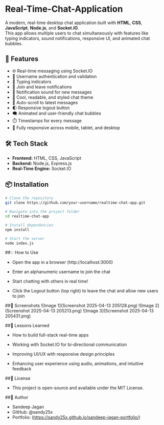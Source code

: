 # Real-Time-Chat-Application

A modern, real-time desktop chat application built with **HTML**, **CSS**, **JavaScript**, **Node.js**, and **Socket.IO**.  
This app allows multiple users to chat simultaneously with features like typing indicators, sound notifications, responsive UI, and animated chat bubbles.

## 🚀 Features

- 🌐 Real-time messaging using Socket.IO
- 🔐 Username authentication and validation
- 💬 Typing indicators
- 📢 Join and leave notifications
- 🔔 Notification sound for new messages
- 🎨 Cool, readable, and styled chat theme
- 🔄 Auto-scroll to latest messages
- 🌓 Responsive logout button 
- 🗨️ Animated and user-friendly chat bubbles
- ⏱️ Timestamps for every message
- 📱 Fully responsive across mobile, tablet, and desktop

## 🛠️ Tech Stack

- **Frontend:** HTML, CSS, JavaScript
- **Backend:** Node.js, Express.js
- **Real-Time Engine:** Socket.IO

## 📦 Installation

```bash
# Clone the repository
git clone https://github.com/your-username/realtime-chat-app.git

# Navigate into the project folder
cd realtime-chat-app

# Install dependencies
npm install

# Start the server
node index.js
```
##💡 How to Use
- Open the app in a browser (http://localhost:3000)

- Enter an alphanumeric username to join the chat

- Start chatting with others in real time!

- Click the Logout button (top right) to leave the chat and allow new users to join

##📸 Screenshots
![Image 1](Screenshot 2025-04-13 205128.png)
![Image 2](Screenshot 2025-04-13 205213.png)
![Image 3](Screenshot 2025-04-13 205431.png)

##🧠 Lessons Learned
- How to build full-stack real-time apps

- Working with Socket.IO for bi-directional communication

- Improving UI/UX with responsive design principles

- Enhancing user experience using audio, animations, and intuitive feedback

##📄 License
- This project is open-source and available under the MIT License.

##👤 Author
- Sandeep Jagan
- GitHub: @sandy25x
- Portfolio: (https://sandy25x.github.io/sandeep-jagan-portfolio/)
